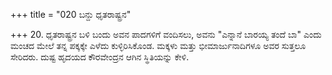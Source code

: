 +++
title = "020 ಬನ್ದು ಧೃತರಾಷ್ಟ್ರನ"

+++
20. ಧೃತರಾಷ್ಟ್ರನ ಬಳಿ ಬಂದು ಅವನ ಪಾದಗಳಿಗೆ ವಂದಿಸಲು, ಅವನು "ಎನ್ನಾನೆ ಬಾರಯ್ಯ ತಂದೆ ಬಾ" ಎಂದು ಮಂಚದ ಮೇಲೆ ತನ್ನ ಪಕ್ಕಕ್ಕೇ ಎಳೆದು ಕುಳ್ಳಿರಿಸಿಕೊಂಡ. ಮಕ್ಕಳು ಮತ್ತು ಭೀಮಾರ್ಜುನಾದಿಗಳೂ ಅವರ ಸುತ್ತಲೂ ಸೇರಿದರು.  ದುಷ್ಟ  ಹೃದಯದ ಕೌರವೇಂದ್ರನ ಆಗಿನ ಸ್ಥಿತಿಯನ್ನು ಕೇಳಿ.